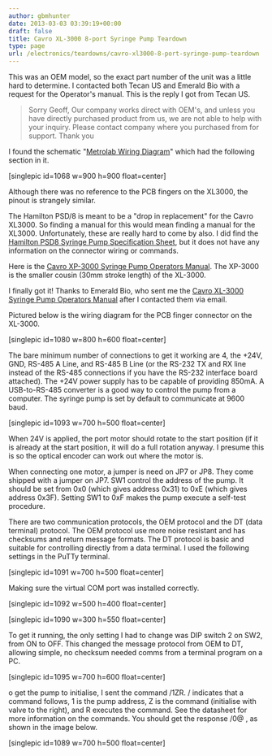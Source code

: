 ```yaml
---
author: gbmhunter
date: 2013-03-03 03:39:19+00:00
draft: false
title: Cavro XL-3000 8-port Syringe Pump Teardown
type: page
url: /electronics/teardowns/cavro-xl3000-8-port-syringe-pump-teardown
---
```


This was an OEM model, so the exact part number of the unit was a little hard to determine. I contacted both Tecan US and Emerald Bio with a request for the Operator's manual. This is the reply I got from Tecan US.




<blockquote>Sorry Geoff, Our company works direct with OEM's, and unless you have directly purchased product from us, we are not able to help with your inquiry. Please contact company where you purchased from for support. Thank you</blockquote>




I found the schematic "[Metrolab Wiring Diagram](http://www.frankshospitalworkshop.com/equipment/documents/automated_analyzer/service_manuals/Metrolab%202300%20-%20Wiring%20diagram.pdf)" which had the following section in it.




[singlepic id=1068 w=900 h=900 float=center]




Although there was no reference to the PCB fingers on the XL3000, the pinout is strangely similar.




The Hamilton PSD/8 is meant to be a "drop in replacement" for the Cavro XL3000. So finding a manual for this would mean finding a manual for the XL3000. Unfortunately, these are really hard to come by also. I did find the [Hamilton PSD8 Syringe Pump Specification Sheet](http://blog.mbedded.ninja/wp-content/uploads/2013/03/hamilton-psd8-syringe-pump-spec-sheet.pdf), but it does not have any information on the connector wiring or commands.




Here is the [Cavro XP-3000 Syringe Pump Operators Manual](http://blog.mbedded.ninja/wp-content/uploads/2013/03/cavro-xp-3000-syringe-pump-operators-manual.pdf). The XP-3000 is the smaller cousin (30mm stroke length) of the XL-3000.




I finally got it! Thanks to Emerald Bio, who sent me the [Cavro XL-3000 Syringe Pump Operators Manual](http://blog.mbedded.ninja/wp-content/uploads/2013/03/cavro-xl-3000-syringe-pump-operators-manual.pdf) after I contacted them via email.




Pictured below is the wiring diagram for the PCB finger connector on the XL-3000.




[singlepic id=1080 w=800 h=600 float=center]




The bare minimum number of connections to get it working are 4, the +24V, GND, RS-485 A Line, and RS-485 B Line (or the RS-232 TX and RX line instead of the RS-485 connections if you have the RS-232 interface board attached). The +24V power supply has to be capable of providing 850mA. A USB-to-RS-485 converter is a good way to control the pump from a computer. The syringe pump is set by default to communicate at 9600 baud.




[singlepic id=1093 w=700 h=500 float=center]




When 24V is applied, the port motor should rotate to the start position (if it is already at the start position, it will do a full rotation anyway. I presume this is so the optical encoder can work out where the motor is.




When connecting one motor, a jumper is need on JP7 or JP8. They come shipped with a jumper on JP7. SW1 control the address of the pump. It should be set from 0x0 (which gives address 0x31) to 0xE (which gives address 0x3F). Setting SW1 to 0xF makes the pump execute a self-test procedure.




There are two communication protocols, the OEM protocol and the DT (data terminal) protocol. The OEM protocol use more noise resistant and has checksums and return message formats. The DT protocol is basic and suitable for controlling directly from a data terminal. I used the following settings in the PuTTy terminal.




[singlepic id=1091 w=700 h=500 float=center]




Making sure the virtual COM port was installed correctly.




[singlepic id=1092 w=500 h=400 float=center]




[singlepic id=1090 w=300 h=550 float=center]




To get it running, the only setting I had to change was DIP switch 2 on SW2, from ON to OFF. This changed the message protocol from OEM to DT, allowing simple, no checksum needed comms from a terminal program on a PC.




[singlepic id=1095 w=700 h=600 float=center]




o get the pump to initialise, I sent the command /1ZR. / indicates that a command follows, 1 is the pump address, Z is the command (initialise with valve to the right), and R executes the command. See the datasheet for more information on the commands. You should get the response /0@ , as shown in the image below.




[singlepic id=1089 w=700 h=500 float=center]
